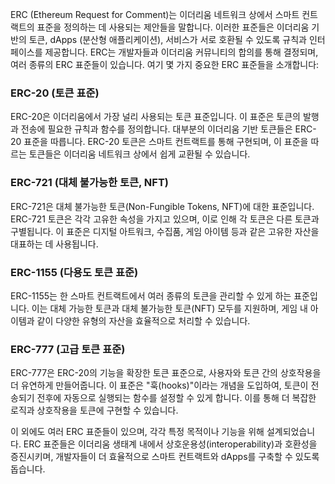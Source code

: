 ERC (Ethereum Request for Comment)는 이더리움 네트워크 상에서 스마트 컨트랙트의 표준을 정의하는 데 사용되는 제안들을 말합니다. 이러한 표준들은 이더리움 기반의 토큰, dApps (분산형 애플리케이션), 서비스가 서로 호환될 수 있도록 규칙과 인터페이스를 제공합니다. ERC는 개발자들과 이더리움 커뮤니티의 합의를 통해 결정되며, 여러 종류의 ERC 표준들이 있습니다. 여기 몇 가지 중요한 ERC 표준들을 소개합니다:

### ERC-20 (토큰 표준)

ERC-20은 이더리움에서 가장 널리 사용되는 토큰 표준입니다. 이 표준은 토큰의 발행과 전송에 필요한 규칙과 함수를 정의합니다. 대부분의 이더리움 기반 토큰들은 ERC-20 표준을 따릅니다. ERC-20 토큰은 스마트 컨트랙트를 통해 구현되며, 이 표준을 따르는 토큰들은 이더리움 네트워크 상에서 쉽게 교환될 수 있습니다.

### ERC-721 (대체 불가능한 토큰, NFT)

ERC-721은 대체 불가능한 토큰(Non-Fungible Tokens, NFT)에 대한 표준입니다. ERC-721 토큰은 각각 고유한 속성을 가지고 있으며, 이로 인해 각 토큰은 다른 토큰과 구별됩니다. 이 표준은 디지털 아트워크, 수집품, 게임 아이템 등과 같은 고유한 자산을 대표하는 데 사용됩니다.

### ERC-1155 (다용도 토큰 표준)

ERC-1155는 한 스마트 컨트랙트에서 여러 종류의 토큰을 관리할 수 있게 하는 표준입니다. 이는 대체 가능한 토큰과 대체 불가능한 토큰(NFT) 모두를 지원하며, 게임 내 아이템과 같이 다양한 유형의 자산을 효율적으로 처리할 수 있습니다.

### ERC-777 (고급 토큰 표준)

ERC-777은 ERC-20의 기능을 확장한 토큰 표준으로, 사용자와 토큰 간의 상호작용을 더 유연하게 만들어줍니다. 이 표준은 "훅(hooks)"이라는 개념을 도입하여, 토큰이 전송되기 전후에 자동으로 실행되는 함수를 설정할 수 있게 합니다. 이를 통해 더 복잡한 로직과 상호작용을 토큰에 구현할 수 있습니다.

이 외에도 여러 ERC 표준들이 있으며, 각각 특정 목적이나 기능을 위해 설계되었습니다. ERC 표준들은 이더리움 생태계 내에서 상호운용성(interoperability)과 호환성을 증진시키며, 개발자들이 더 효율적으로 스마트 컨트랙트와 dApps를 구축할 수 있도록 돕습니다.